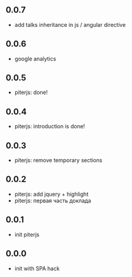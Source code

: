 ## 0.0.7

 * add talks inheritance in js / angular directive

## 0.0.6

 * google analytics

## 0.0.5

 * piterjs: done!

## 0.0.4

 * piterjs: introduction is done!

## 0.0.3

 * piterjs: remove temporary sections
 
## 0.0.2

 * piterjs: add jquery + highlight
 * piterjs: первая часть доклада

## 0.0.1

 * init piterjs

## 0.0.0

 * init with SPA hack

